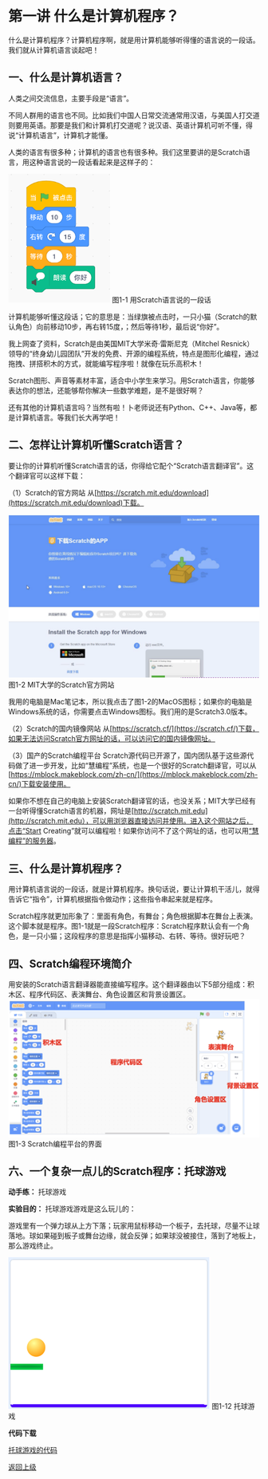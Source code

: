 # 第一讲 什么是计算机程序？

什么是计算机程序？计算机程序啊，就是用计算机能够听得懂的语言说的一段话。我们就从计算机语言谈起吧！

## 一、什么是计算机语言？

人类之间交流信息，主要手段是“语言”。

不同人群用的语言也不同。比如我们中国人日常交流通常用汉语，与美国人打交道则要用英语。那要是我们和计算机打交道呢？说汉语、英语计算机可听不懂，得说“计算机语言”，计算机才能懂。

人类的语言有很多种；计算机的语言也有很多种。我们这里要讲的是Scratch语言，用这种语言说的一段话看起来是这样子的：
 
![托球游戏](Figures/Lec1-1.png)
图1-1  用Scratch语言说的一段话

计算机能够听懂这段话；它的意思是：当绿旗被点击时，一只小猫（Scratch的默认角色）向前移动10步，再右转15度，；然后等待1秒，最后说“你好”。

我上网查了资料，Scratch是由美国MIT大学米奇·雷斯尼克（Mitchel Resnick）领导的“终身幼儿园团队”开发的免费、开源的编程系统，特点是图形化编程，通过拖拽、拼搭积木的方式，就能编写程序啦！就像在玩乐高积木！

Scratch图形、声音等素材丰富，适合中小学生来学习。用Scratch语言，你能够表达你的想法，还能够帮你解决一些数学难题，是不是很好啊？

还有其他的计算机语言吗？当然有啦！卜老师说还有Python、C++、Java等，都是计算机语言。等我们长大再学吧！ 

## 二、怎样让计算机听懂Scratch语言？

要让你的计算机听懂Scratch语言的话，你得给它配个“Scratch语言翻译官”。这个翻译官可以这样下载：

（1）Scratch的官方网站
从[https://scratch.mit.edu/download](https://scratch.mit.edu/download)下载。

![Scratch官方网站](Figures/Lec1-2.png)
图1-2 MIT大学的Scratch官方网站


我用的电脑是Mac笔记本，所以我点击了图1-2的MacOS图标；如果你的电脑是Windows系统的话，你需要点击Windows图标。我们用的是Scratch3.0版本。

（2）Scratch的国内镜像网站
从[https://scratch.cf/](https://scratch.cf/)下载，如果无法访问Scratch官方网址的话，可以访问它的国内镜像网址。

（3）国产的Scratch编程平台
Scratch源代码已开源了，国内团队基于这些源代码做了进一步开发，比如“慧编程”系统，也是一个很好的Scratch翻译官，可以从[https://mblock.makeblock.com/zh-cn/](https://mblock.makeblock.com/zh-cn/)下载安装使用。

如果你不想在自己的电脑上安装Scratch翻译官的话，也没关系；MIT大学已经有一台听得懂Scratch语言的机器，网址是[http://scratch.mit.edu](http://scratch.mit.edu），可以用浏览器直接访问并使用。进入这个网站之后，点击“Start Creating”就可以编程啦！如果你访问不了这个网址的话，也可以用[“慧编程”的服务器](https://ide.makeblock.com/)。


## 三、什么是计算机程序？

用计算机语言说的一段话，就是计算机程序。换句话说，要让计算机干活儿，就得告诉它“指令”，计算机根据指令做动作；这些指令串起来就是程序。

Scratch程序就更加形象了：里面有角色，有舞台；角色根据脚本在舞台上表演。这个脚本就是程序。图1-1就是一段Scratch程序：Scratch程序默认会有一个角色，是一只小猫；这段程序的意思是指挥小猫移动、右转、等待。很好玩吧？


## 四、Scratch编程环境简介
用安装的Scratch语言翻译器能直接编写程序。这个翻译器由以下5部分组成：积木区、程序代码区、表演舞台、角色设置区和背景设置区。
![Scratch编程平台的界面](Figures/Lec1-3.png)
图1-3 Scratch编程平台的界面


## 六、一个复杂一点儿的Scratch程序：托球游戏

**动手练：** 托球游戏

**实验目的：** 托球游戏游戏是这么玩儿的：

  游戏里有一个弹力球从上方下落；玩家用鼠标移动一个板子，去托球，尽量不让球落地。球如果碰到板子或舞台边缘，就会反弹；如果球没被接住，落到了地板上，那么游戏终止。

![托球游戏](Figures/Lec1-12.png)
图1-12 托球游戏

**代码下载** 

[托球游戏的代码](Code/第1讲-托球.sb3)

[返回上级](index.md)

